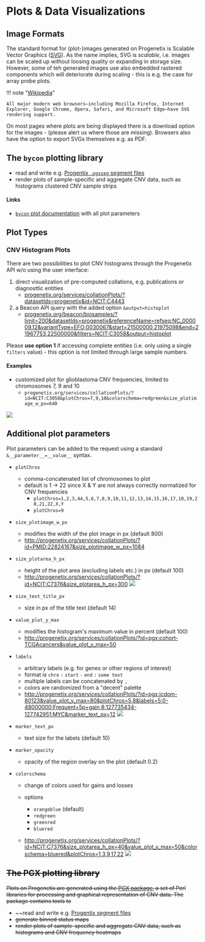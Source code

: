 # Plots & Data Visualizations

## Image Formats

The standard format for (plot-)images generated on Progenetix is Scalable Vector Graphics ([SVG](https://en.wikipedia.org/wiki/Scalable_Vector_Graphics)). As the name implies, SVG is _scalable_, i.e. images can be scaled up without loosing quality or expanding in storage size. However, some of teh generated images use also embedded rastered components which will deteriorate during scaling - this is e.g. the case for array probe plots.

!!! note "[Wikipedia](https://en.wikipedia.org/wiki/Scalable_Vector_Graphics)"

    All major modern web browsers—including Mozilla Firefox, Internet Explorer, Google Chrome, Opera, Safari, and Microsoft Edge—have SVG rendering support.

On most pages where plots are being displayed there is a download option for the images - (please alert us where those are missing). Browsers also have the option to export SVGs themselves e.g. as PDF.


## The `bycon` plotting library

* read and write e.g. [Progentix `.pgxseg` segment files](/doc/fileformats.html)
* render plots of sample-specific and aggregate CNV data, such as histograms clustered
  CNV sample strips

#### Links

* [`bycon` plot documentation](http://bycon.progenetix.org/plotting/) with all 
  plot parameters

## Plot Types

### CNV Histogram Plots

There are two possibilities to plot CNV histograms through the Progenetix API w/o using the user interface:

1. direct visualization of pre-computed collations, e.g. publications or diagnosttic entities
    * [progenetix.org/services/collationPlots/?datasetIds=progenetix&id=NCIT:C4443](http://progenetix.org/services/collationPlots/?datasetIds=progenetix&id=NCIT:C4443)
2. a Beacon API query with the added option `&output=histoplot`
    * [progenetix.org/beacon/biosamples/?limit=200&datasetIds=progenetix&referenceName=refseq:NC_000009.12&variantType=EFO:0030067&start=21500000,21975098&end=21967753,22500000&filters=NCIT:C3058&output=histoplot](http://progenetix.org/beacon/biosamples/?limit=200&datasetIds=progenetix&referenceName=refseq:NC_000009.12&variantType=EFO:0030067&start=21500000,21975098&end=21967753,22500000&filters=NCIT:C3058&output=histoplot)

Please **use option 1** if accessing complete entities (i.e. only using a single `filters` value) - this option is not limited through large sample numbers.

#### Examples

* customized plot for glioblastoma CNV frequencies, limited to chromosomes 7, 9 and 10
    - `progenetix.org/services/collationPlots/?id=NCIT:C3058&plotChros=7,9,10&colorschema=redgreen&size_plotimage_w_px=640`

![](http://progenetix.org/services/collationPlots/?id=NCIT:C3058&plotChros=7,9,10&colorschema=redgreen&size_plotimage_w_px=640)

## Additional plot parameters

Plot parameters can be added to the request using a standard `&__parameter__=__value__`
syntax.

* `plotChros`
    - comma-concatenated list of chromosomes to plot
    - default is 1 -> 22 since X & Y are not always correctly normalized for CNV
  frequencies
        *  `plotChros=1,2,3,44,5,6,7,8,9,10,11,12,13,14,15,16,17,18,19,20,21,22,X,Y`
        *  `plotChros=9`
* `size_plotimage_w_px`
    - modifies the width of the plot image in px (default 800)
    - <http://progenetix.org/services/collationPlots/?id=PMID:22824167&size_plotimage_w_px=1084>
* `size_plotarea_h_px`
    - height of the plot area (excluding labels etc.) in px (default 100)
    - <http://progenetix.org/services/collationPlots/?id=NCIT:C7376&size_plotarea_h_px=300>
![](http://progenetix.org/services/collationPlots/?id=NCIT:C7376&size_plotarea_h_px=300)
* `size_text_title_px`
    - size in px of the title text (default 14)
* `value_plot_y_max`
    - modifies the histogram's maximum value in percent (default 100)
    - <http://progenetix.org/services/collationPlots/?id=pgx:cohort-TCGAcancers&value_plot_y_max=50>
* `labels`
    - arbitrary labels (e.g. for genes or other regions of interest)
    - format is `chro` `:` `start` `-` `end` `:` `some text`
    - multiple labels can be concatenated by `,`
    - colors are randomized from a "decent" palette
    - <http://progenetix.org/services/collationPlots/?id=pgx:icdom-80123&value_plot_y_max=80&plotChros=5,8&labels=5:0-48000000:Frequent+5p+gain,8:127735434-127742951:MYC&marker_text_px=12>
    ![](http://progenetix.org/services/collationPlots/?id=pgx:icdom-80123&value_plot_y_max=80&plotChros=5,8&labels=5:0-48000000:Frequent+5p+gain,8:127735434-127742951:MYC&marker_text_px=12)
* `marker_text_px`
    - text size for the labels (default 10)
* `marker_opacity`
    - opacity of the region overlay on the plot (default 0.2)

    
* `colorschema`
    - change of colors used for gains and losses
    - options
        *  `orangeblue` (default)
        *  `redgreen`
        *  `greenred`
        *  `bluered`

    - <http://progenetix.org/services/collationPlots/?id=NCIT:C7376&size_plotarea_h_px=40&value_plot_y_max=50&colorschema=bluered&plotChros=1,3,9,17,22>
![](http://progenetix.org/services/collationPlots/?id=NCIT:C7376&size_plotarea_h_px=40&value_plot_y_max=50&colorschema=bluered&plotChros=1,3,9,17,22)



## ~~The PGX plotting library~~

~~Plots on Progenetix are generated using the [PGX package](http://github.com/progenetix/PGX/), a set of Perl libraries for processing and graphical representation of CNV data. The package contains tools to~~

* ~~read and write e.g. [Progentix segment files](/doc/fileformats.html)
* ~~generate binned status maps~~
* ~~render plots of sample-specific and aggregate CNV data, such as histograms and CNV frequency heatmaps~~
